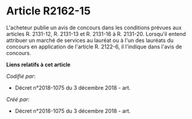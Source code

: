 # Article R2162-15

L'acheteur publie un avis de concours dans les conditions prévues aux articles R. 2131-12, R. 2131-13 et R. 2131-16 à R.
2131-20. Lorsqu'il entend attribuer un marché de services au lauréat ou à l'un des lauréats du concours en application de
l'article R. 2122-6, il l'indique dans l'avis de concours.

**Liens relatifs à cet article**

_Codifié par_:

  - Décret n°2018-1075 du 3 décembre 2018 - art.

_Créé par_:

  - Décret n°2018-1075 du 3 décembre 2018 - art.

